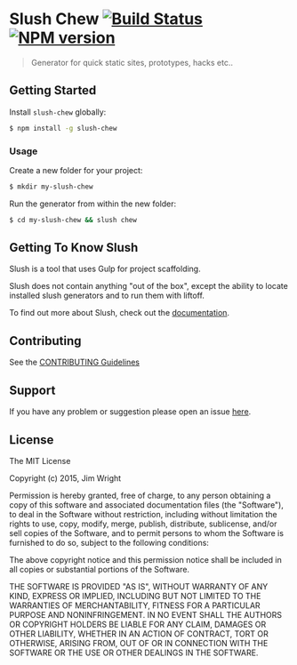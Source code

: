 # Slush Chew [![Build Status](https://secure.travis-ci.org/j--w/slush-chew.png?branch=master)](https://travis-ci.org/j--w/slush-chew) [![NPM version](https://badge-me.herokuapp.com/api/npm/slush-chew.png)](http://badges.enytc.com/for/npm/slush-chew)

> Generator for quick static sites, prototypes, hacks etc..


## Getting Started

Install `slush-chew` globally:

```bash
$ npm install -g slush-chew
```

### Usage

Create a new folder for your project:

```bash
$ mkdir my-slush-chew
```

Run the generator from within the new folder:

```bash
$ cd my-slush-chew && slush chew
```

## Getting To Know Slush

Slush is a tool that uses Gulp for project scaffolding.

Slush does not contain anything "out of the box", except the ability to locate installed slush generators and to run them with liftoff.

To find out more about Slush, check out the [documentation](https://github.com/slushjs/slush).

## Contributing

See the [CONTRIBUTING Guidelines](https://github.com/j--w/slush-chew/blob/master/CONTRIBUTING.md)

## Support
If you have any problem or suggestion please open an issue [here](https://github.com/j--w/slush-chew/issues).

## License 

The MIT License

Copyright (c) 2015, Jim Wright

Permission is hereby granted, free of charge, to any person
obtaining a copy of this software and associated documentation
files (the "Software"), to deal in the Software without
restriction, including without limitation the rights to use,
copy, modify, merge, publish, distribute, sublicense, and/or sell
copies of the Software, and to permit persons to whom the
Software is furnished to do so, subject to the following
conditions:

The above copyright notice and this permission notice shall be
included in all copies or substantial portions of the Software.

THE SOFTWARE IS PROVIDED "AS IS", WITHOUT WARRANTY OF ANY KIND,
EXPRESS OR IMPLIED, INCLUDING BUT NOT LIMITED TO THE WARRANTIES
OF MERCHANTABILITY, FITNESS FOR A PARTICULAR PURPOSE AND
NONINFRINGEMENT. IN NO EVENT SHALL THE AUTHORS OR COPYRIGHT
HOLDERS BE LIABLE FOR ANY CLAIM, DAMAGES OR OTHER LIABILITY,
WHETHER IN AN ACTION OF CONTRACT, TORT OR OTHERWISE, ARISING
FROM, OUT OF OR IN CONNECTION WITH THE SOFTWARE OR THE USE OR
OTHER DEALINGS IN THE SOFTWARE.

